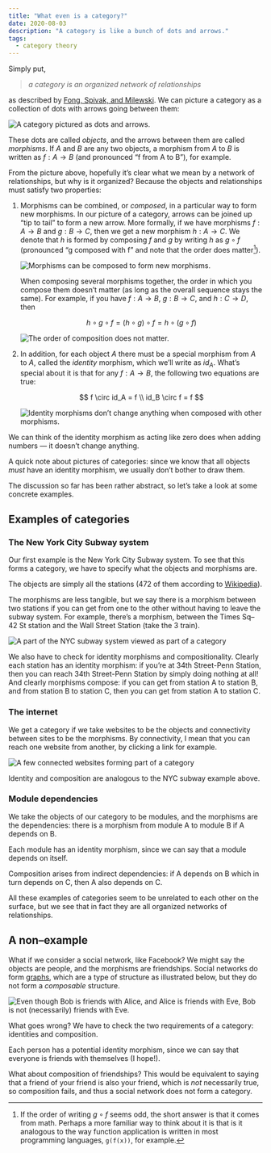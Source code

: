 ```yaml
---
title: "What even is a category?"
date: 2020-08-03
description: "A category is like a bunch of dots and arrows."
tags:
  - category theory
---
```


Simply put,

> _a category is an organized network of relationships_

as described by [Fong, Spivak, and Milewski][pwc]. We can picture a category as a collection of dots with arrows going between them:

![A category pictured as dots and arrows.](./picture-of-category.jpg "A category pictured as dots and arrows.")

These dots are called _objects_, and the arrows between them are called _morphisms_. If $A$ and $B$ are any two objects, a morphism from $A$ to $B$ is written as $f: A \to B$ (and pronounced “f from A to B”), for example.

From the picture above, hopefully it’s clear what we mean by a network of relationships, but why is it organized? Because the objects and relationships must satisfy two properties:

1. Morphisms can be combined, or _composed_, in a particular way to form new morphisms. In our picture of a category, arrows can be joined up “tip to tail” to form a new arrow. More formally, if we have morphisms $f: A \to B$ and $g: B \to C$, then we get a new morphism $h: A \to C$. We denote that $h$ is formed by composing $f$ and $g$ by writing $h$ as $g \circ f$ (pronounced “g composed with f” and note that the order does matter[^1]).
   <br />

   ![Morphisms can be composed to form new morphisms.](./composition.jpg "Morphisms can be composed to form new morphisms.")

   When composing several morphisms together, the order in which you compose
   them doesn’t matter (as long as the overall sequence stays the same). For
   example, if you have $f:A \to B$, $g: B \to C$, and $h: C \to D$, then

   $$
     h \circ g \circ f = (h \circ g) \circ f = h \circ (g \circ f)
   $$

   ![The order of composition does not matter.](./associativity.jpg "The order of composition does not matter.")

2. In addition, for each object $A$ there must be a special morphism from $A$ to $A$, called the _identity_ morphism, which we’ll write as $id_A$. What’s special about it is that for any $f: A \to B$, the following two equations are true:

   $$
   f \circ id_A = f \\
   id_B \circ f = f
   $$

   ![Identity morphisms don’t change anything when composed with other morphisms.](./identity.jpg "Identity morphisms don’t change anything when composed with other morphisms.")

We can think of the identity morphism as acting like zero does when adding numbers &mdash; it doesn’t change anything.

A quick note about pictures of categories: since we know that all
objects _must_ have an identity morphism, we usually don’t bother to
draw them.

The discussion so far has been rather abstract, so let’s take a look at some
concrete examples.

## Examples of categories

### The New York City Subway system

Our first example is the New York City Subway system. To see that this forms a category, we have to specify what the objects and morphisms are.

The objects are simply all the stations (472 of them according to [Wikipedia][mta wiki]).

The morphisms are less tangible, but we say there is a morphism between two stations if you can get from one to the other without having to leave the subway system. For example, there’s a morphism, between the Times Sq&ndash;42 St station and the Wall Street Station (take the 3 train).

![A part of the NYC subway system viewed as part of a category](./NYC-subway.jpg "A part of the NYC subway system viewed as part of a category")

We also have to check for identity morphisms and compositionality. Clearly each station has an identity morphism: if you’re at 34th Street-Penn Station, then you can reach 34th Street-Penn Station by simply doing nothing at all! And clearly morphisms compose: if you can get from station A to station B, and from station B to station C, then you can get from station A to station C.

### The internet

We get a category if we take websites to be the objects and connectivity between sites to be the morphisms. By connectivity, I mean that you can reach one website from another, by clicking a link for example.

![A few connected websites forming part of a category](./internet.jpg "A few connected websites forming part of a category")

Identity and composition are analogous to the NYC subway example above.

### Module dependencies

We take the objects of our category to be modules, and the morphisms are the dependencies: there is a morphism from module A to module B if A depends on B.

Each module has an identity morphism, since we can say that a module depends on itself.

Composition arises from indirect dependencies: if A depends on B which in turn depends on C, then A also depends on C.

All these examples of categories seem to be unrelated to each other on the surface, but we see that in fact they are all organized networks of relationships.

## A non&ndash;example

What if we consider a social network, like Facebook? We might say the objects are people, and the morphisms are friendships. Social networks do form [graphs][graph], which are a type of structure as illustrated below, but they do not form a _composable_ structure.

![Even though Bob is friends with Alice, and Alice is friends with Eve, Bob is not (necessarily) friends with Eve.](./social-network.jpg "Even though Bob is friends with Alice, and Alice is friends with Eve, Bob is not (necessarily) friends with Eve.")

What goes wrong? We have to check the two requirements of a category: identities and composition.

Each person has a potential identity morphism, since we can say that everyone is friends with themselves (I hope!).

What about composition of friendships? This would be equivalent to saying that a friend of your friend is also your friend, which is _not_ necessarily true, so composition fails, and thus a social network does not form a category.

[^1]: If the order of writing $g \circ f$ seems odd, the short answer is that it comes from math. Perhaps a more familiar way to think about it is that is it analogous to the way function application is written in most programming languages, `g(f(x))`, for example.

[mta wiki]: https://en.wikipedia.org/wiki/New_York_City_Subway
[graph]: https://en.wikipedia.org/wiki/Graph_(discrete_mathematics)
[pwc]: http://brendanfong.com/programmingcats.html
